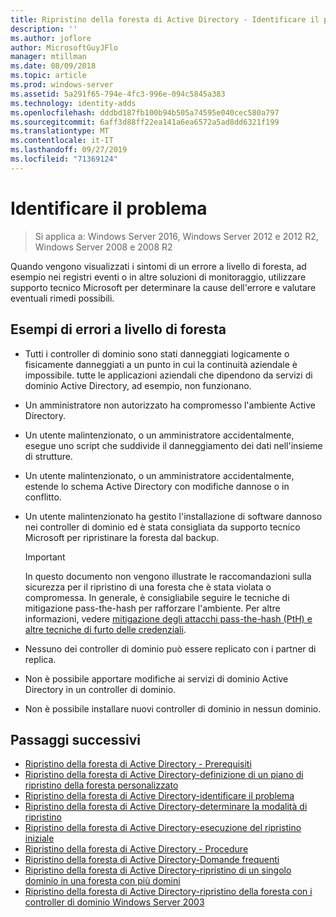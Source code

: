 ```yaml
---
title: Ripristino della foresta di Active Directory - Identificare il problema
description: ''
ms.author: joflore
author: MicrosoftGuyJFlo
manager: mtillman
ms.date: 08/09/2018
ms.topic: article
ms.prod: windows-server
ms.assetid: 5a291f65-794e-4fc3-996e-094c5845a383
ms.technology: identity-adds
ms.openlocfilehash: dddbd187fb100b94b505a74595e040cec580a797
ms.sourcegitcommit: 6aff3d88ff22ea141a6ea6572a5ad8dd6321f199
ms.translationtype: MT
ms.contentlocale: it-IT
ms.lasthandoff: 09/27/2019
ms.locfileid: "71369124"
---
```

# <a name="identify-the-problem"></a>Identificare il problema

>Si applica a: Windows Server 2016, Windows Server 2012 e 2012 R2, Windows Server 2008 e 2008 R2
  
Quando vengono visualizzati i sintomi di un errore a livello di foresta, ad esempio nei registri eventi o in altre soluzioni di monitoraggio, utilizzare supporto tecnico Microsoft per determinare la cause dell'errore e valutare eventuali rimedi possibili.  

## <a name="examples-of-forest-wide-failures"></a>Esempi di errori a livello di foresta

- Tutti i controller di dominio sono stati danneggiati logicamente o fisicamente danneggiati a un punto in cui la continuità aziendale è impossibile. tutte le applicazioni aziendali che dipendono da servizi di dominio Active Directory, ad esempio, non funzionano.  
- Un amministratore non autorizzato ha compromesso l'ambiente Active Directory.  
- Un utente malintenzionato, o un amministratore accidentalmente, esegue uno script che suddivide il danneggiamento dei dati nell'insieme di strutture.  
- Un utente malintenzionato, o un amministratore accidentalmente, estende lo schema Active Directory con modifiche dannose o in conflitto.  
- Un utente malintenzionato ha gestito l'installazione di software dannoso nei controller di dominio ed è stata consigliata da supporto tecnico Microsoft per ripristinare la foresta dal backup.  
  
   > [!IMPORTANT]
   >  In questo documento non vengono illustrate le raccomandazioni sulla sicurezza per il ripristino di una foresta che è stata violata o compromessa. In generale, è consigliabile seguire le tecniche di mitigazione pass-the-hash per rafforzare l'ambiente. Per altre informazioni, vedere [mitigazione degli attacchi pass-the-hash (PtH) e altre tecniche di furto delle credenziali](https://www.microsoft.com/download/details.aspx?id=36036).
  
- Nessuno dei controller di dominio può essere replicato con i partner di replica.  
- Non è possibile apportare modifiche ai servizi di dominio Active Directory in un controller di dominio.  
- Non è possibile installare nuovi controller di dominio in nessun dominio.  
  
## <a name="next-steps"></a>Passaggi successivi

- [Ripristino della foresta di Active Directory - Prerequisiti](AD-Forest-Recovery-Prerequisties.md)  
- [Ripristino della foresta di Active Directory-definizione di un piano di ripristino della foresta personalizzato](AD-Forest-Recovery-Devising-a-Plan.md)  
- [Ripristino della foresta di Active Directory-identificare il problema](AD-Forest-Recovery-Identify-the-Problem.md)
- [Ripristino della foresta di Active Directory-determinare la modalità di ripristino](AD-Forest-Recovery-Determine-how-to-Recover.md)
- [Ripristino della foresta di Active Directory-esecuzione del ripristino iniziale](AD-Forest-Recovery-Perform-initial-recovery.md)  
- [Ripristino della foresta di Active Directory - Procedure](AD-Forest-Recovery-Procedures.md)  
- [Ripristino della foresta di Active Directory-Domande frequenti](AD-Forest-Recovery-FAQ.md)  
- [Ripristino della foresta di Active Directory-ripristino di un singolo dominio in una foresta con più domini](AD-Forest-Recovery-Single-Domain-in-Multidomain-Recovery.md)  
- [Ripristino della foresta di Active Directory-ripristino della foresta con i controller di dominio Windows Server 2003](AD-Forest-Recovery-Windows-Server-2003.md) 
